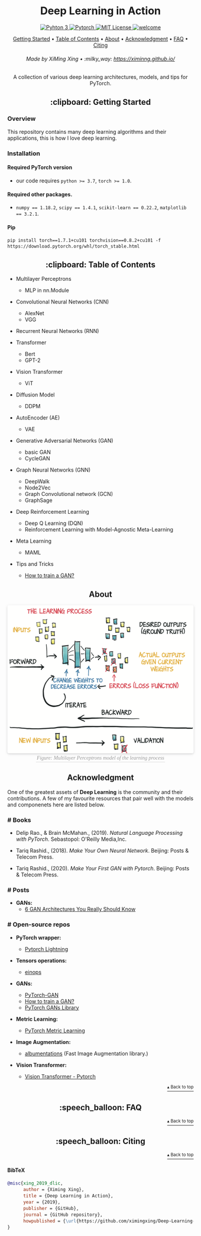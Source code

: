 <h1 id="dlic" align="center">Deep Learning in Action</h1>

<p align="center">
    <a href="https://www.python.org/">
        <img src="https://img.shields.io/badge/python-3.5%20%7C%203.6%20%7C%203.7-success" alt="Pyhton 3">
    </a>
     <a href="https://pytorch.org/">
        <img src="https://img.shields.io/badge/Pytorch-1.x-success" alt="Pytorch">
    </a>
    <a href="http://www.apache.org/licenses/">
        <img src="https://img.shields.io/badge/license-MIT-blue" alt="MIT License">
    </a>
    <a href="https://github.com/ximingxing/Deep-Learning-in-Action/pulls">
        <img src="https://img.shields.io/static/v1.svg?label=Contributions&message=Welcome&color=0059b3&style=flat-square" alt="welcome">
    </a>
</p>

<p align="center">
    <a href="#clipboard-getting-started">Getting Started</a> •
    <a href="#table-of-contents">Table of Contents</a> •
    <a href="#about">About</a> •
    <a href="#acknowledgment">Acknowledgment</a> •
    <a href="#speech_balloon-faq">FAQ</a> •
    <a href="#cite">Citing</a>
</p>

<h6 align="center">Made by XiMing Xing • :milky_way:
<a href="https://xingxm.github.io/">https://ximinng.github.io/</a>
</h6>

<p align="center">A collection of various deep learning architectures, models, and tips for PyTorch.</p>

<h2 align="center">:clipboard: Getting Started</h2>

### Overview

This repository contains many deep learning algorithms and their applications, this is how I love deep learning.

### Installation

#### Required PyTorch version

- our code requires `python >= 3.7`, `torch >= 1.0`.

#### Required other packages.

- `numpy == 1.18.2`, `scipy == 1.4.1`, `scikit-learn == 0.22.2`, `matplotlib == 3.2.1`.

#### Pip

```shell
pip install torch==1.7.1+cu101 torchvision==0.8.2+cu101 -f https://download.pytorch.org/whl/torch_stable.html
```

<h2 align="center">:clipboard: Table of Contents</h2>

* Multilayer Perceptrons
    * MLP in nn.Module

* Convolutional Neural Networks (CNN)
    * AlexNet
    * VGG

* Recurrent Neural Networks (RNN)

* Transformer
    * Bert
    * GPT-2

* Vision Transformer
    * ViT

* Diffusion Model
    * DDPM

* AutoEncoder (AE)
    * VAE

* Generative Adversarial Networks (GAN)
    * basic GAN
    * CycleGAN

* Graph Neural Networks (GNN)
    * DeepWalk
    * Node2Vec
    * Graph Convolutional network (GCN)
    * GraphSage

* Deep Reinforcement Learning
    * Deep Q Learning (DQN)
    * Reinforcement Learning with Model-Agnostic Meta-Learning

* Meta Learning
    * MAML

* Tips and Tricks
    * [How to train a GAN?](https://github.com/soumith/ganhacks)

<h2 align="center">About</h2>

<div align="center">
    <img style="border-radius: 0.3125em; box-shadow: 0 2px 4px 0 rgba(34,36,38,.12),0 2px 10px 0 rgba(34,36,38,.08);"
    height="400"
    src="https://github.com/ximingxing/Images/raw/master/dlic/mental_model_of_the_learning_process.png">
    <br>
    <div style="border-bottom: 1px solid #d9d9d9;display:inline-block;color: #999;padding: 2px;
    font-style: oblique; font-family: 'Times New Roman'">
    Figure: Multilayer Perceptrons model of the learning process</div>
</div>

<h2 align="center">Acknowledgment</h2>

One of the greatest assets of **Deep Learning** is the community and their contributions. A few of my favourite
resources that pair well with the models and componenets here are listed below.

### # Books

- Delip Rao., & Brain McMahan., (2019). *Natural Language Processing with PyTorch*. Sebastopol: O'Reilly Media,Inc.

- Tariq Rashid., (2018). *Make Your Own Neural Network*. Beijing: Posts & Telecom Press.

- Tariq Rashid., (2020). *Make Your First GAN with Pytorch*. Beijing: Posts & Telecom Press.

### # Posts

- **GANs:**
    - [6 GAN Architectures You Really Should Know](https://neptune.ai/blog/6-gan-architectures)

### # Open-source repos

- **PyTorch wrapper:**
    - [Pytorch Lightning](https://github.com/PyTorchLightning/pytorch-lightning)

- **Tensors operations:**
    - [einops](https://github.com/arogozhnikov/einops)

- **GANs:**
    - [PyTorch-GAN](https://github.com/eriklindernoren/PyTorch-GAN)
    - [How to train a GAN?](https://github.com/soumith/ganhacks)
    - [PyTorch GANs Library](https://github.com/POSTECH-CVLab/PyTorch-StudioGAN)

- **Metric Learning:**
    - [PyTorch Metric Learning](https://github.com/KevinMusgrave/pytorch-metric-learning)

- **Image Augmentation:**
    - [albumentations](https://github.com/albumentations-team/albumentations) (Fast Image Augmentation library.)

- **Vision Transformer:**
    - [Vision Transformer - Pytorch](https://github.com/lucidrains/vit-pytorch)

<p align="right"><a href="#dlic"><sup>▴ Back to top</sup></a></p>

<h2 align="center">:speech_balloon: FAQ</h2>
<p align="right"><a href="#dlic"><sup>▴ Back to top</sup></a></p>

<h2 align="center">:speech_balloon: Citing</h2>
<p align="right"><a href="#dlic"><sup>▴ Back to top</sup></a></p>

#### BibTeX

```bibtex
@misc{xing_2019_dlic,
      author = {Ximing Xing},
      title = {Deep Learning in Action},
      year = {2019},
      publisher = {GitHub},
      journal = {GitHub repository},
      howpublished = {\url{https://github.com/ximingxing/Deep-Learning-in-Action}}
}
```